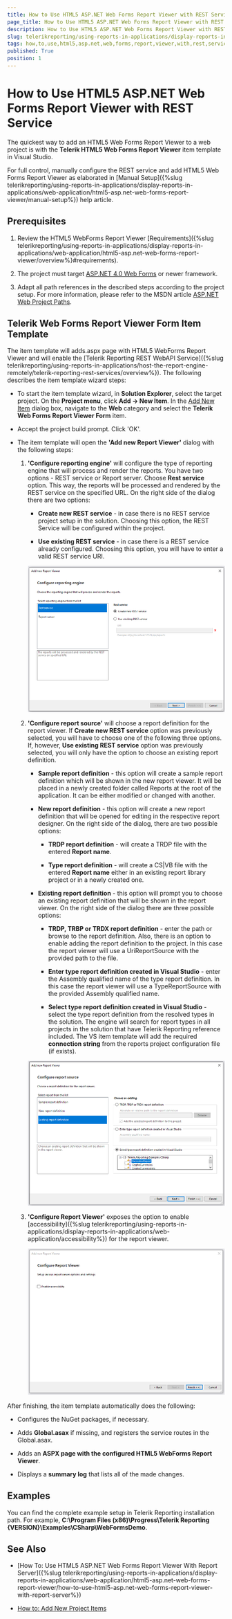 ```yaml
---
title: How to Use HTML5 ASP.NET Web Forms Report Viewer with REST Service
page_title: How to Use HTML5 ASP.NET Web Forms Report Viewer with REST Service 
description: How to Use HTML5 ASP.NET Web Forms Report Viewer with REST Service
slug: telerikreporting/using-reports-in-applications/display-reports-in-applications/web-application/html5-asp.net-web-forms-report-viewer/how-to-use-html5-asp.net-web-forms-report-viewer-with-rest-service
tags: how,to,use,html5,asp.net,web,forms,report,viewer,with,rest,service
published: True
position: 1
---
```


# How to Use HTML5 ASP.NET Web Forms Report Viewer with REST Service

The quickest way to add an HTML5 Web Forms Report Viewer to a web project is with the __Telerik HTML5 Web Forms Report Viewer__ item template in Visual Studio. 

For full control, manually configure the REST service and add HTML5 Web Forms Report Viewer as elaborated in [Manual Setup]({%slug telerikreporting/using-reports-in-applications/display-reports-in-applications/web-application/html5-asp.net-web-forms-report-viewer/manual-setup%}) help article. 

## Prerequisites

1. Review the HTML5 WebForms Report Viewer [Requirements]({%slug telerikreporting/using-reports-in-applications/display-reports-in-applications/web-application/html5-asp.net-web-forms-report-viewer/overview%}#requirements). 

1. The project must target [ASP.NET 4.0 Web Forms](https://dotnet.microsoft.com/apps/aspnet/web-forms) or newer framework. 

1. Adapt all path references in the described steps according to the project setup. For more information, please refer to the MSDN article [ASP.NET Web Project Paths](https://docs.microsoft.com/en-us/previous-versions/ms178116(v=vs.140)). 

## Telerik Web Forms Report Viewer Form Item Template

The item template will adds.aspx page with HTML5 WebForms Report Viewer and will enable the [Telerik Reporting REST WebAPI Service]({%slug telerikreporting/using-reports-in-applications/host-the-report-engine-remotely/telerik-reporting-rest-services/overview%}). The following describes the item template wizard steps: 

* To start the item template wizard, in __Solution Explorer__, select the target project. On the __Project menu__, click __Add -> New Item__. In the [Add New Item](https://msdn.microsoft.com/en-us/library/w0572c5b%28v=vs.100%29.aspx) dialog box, navigate to the __Web__ category and select the __Telerik Web Forms Report Viewer Form__ item. 

* Accept the project build prompt. Click 'OK'. 

* The item template will open the __'Add new Report Viewer'__ dialog with the following steps: 

   1. __'Configure reporting engine'__ will configure the type of reporting engine that will process and render the reports. You have two options - REST service or Report server. Choose __Rest service__ option. This way, the reports will be processed and rendered by the REST service on the specified URL. On the right side of the dialog there are two options: 

      + __Create new REST service__ - in case there is no REST service project setup in the solution. Choosing this option, the REST Service will be configured within the project. 

      + __Use existing REST service__ - in case there is a REST service already configured. Choosing this option, you will have to enter a valid REST service URI. 

      ![item-template-reporting-engine-rest](images/item-template-reporting-engine-rest.png)

   1. __'Configure report source'__ will choose a report definition for the report viewer. If __Create new REST service__ option was previously selected, you will have to choose one of the following three options. If, however, __Use existing REST service__ option was previously selected, you will only have the option to choose an existing report definition. 

      + __Sample report definition__ - this option will create a sample report definition which will be shown in the new report viewer. It will be placed in a newly created folder called Reports at the root of the application. It can be either modified or changed with another. 

      + __New report definition__ - this option will create a new report definition that will be opened for editing in the respective report designer. On the right side of the dialog, there are two possible options: 

        + __TRDP report definition__ - will create a TRDP file with the entered __Report name__. 

        + __Type report definition__ - will create a CS|VB file with the entered __Report name__ either in an existing report library project or in a newly created one. 

      + __Existing report definition__ - this option will prompt you to choose an existing report definition that will be shown in the report viewer. On the right side of the dialog there are three possible options: 

        + __TRDP, TRBP or TRDX report definition__ - enter the path or browse to the report definition. Also, there is an option to enable adding the report definition to the project. In this case the report viewer will use a UriReportSource with the provided path to the file. 

        + __Enter type report definition created in Visual Studio__ - enter the Assembly qualified name of the type report definition. In this case the report viewer will use a TypeReportSource with the provided Assembly qualified name. 

        + __Select type report definition created in Visual Studio__ - select the type report definition from the resolved types in the solution. The engine will search for report types in all projects in the solution that have Telerik Reporting reference included. The VS item template will add the required __connection string__ from the reports project configuration file (if exists). 

      ![item-template-report-source-rest](images/item-template-report-source-rest.png)

   1. __'Configure Report Viewer'__ exposes the option to enable [accessibility]({%slug telerikreporting/using-reports-in-applications/display-reports-in-applications/web-application/accessibility%}) for the report viewer. 

      ![Item Template Accessibility](images/item-template-accessibility.png)

After finishing, the item template automatically does the following: 

* Configures the NuGet packages, if necessary. 

* Adds __Global.asax__ if missing, and registers the service routes in the Global.asax. 

* Adds an __ASPX page with the configured HTML5 WebForms Report Viewer__. 

* Displays a __summary log__ that lists all of the made changes. 

## Examples

You can find the complete example setup in Telerik Reporting installation path. For example, __C:\Program Files (x86)\Progress\Telerik Reporting {VERSION}\Examples\CSharp\WebFormsDemo__. 

## See Also

* [How To: Use HTML5 ASP.NET Web Forms Report Viewer With Report Server]({%slug telerikreporting/using-reports-in-applications/display-reports-in-applications/web-application/html5-asp.net-web-forms-report-viewer/how-to-use-html5-asp.net-web-forms-report-viewer-with-report-server%})

* [How to: Add New Project Items](https://docs.microsoft.com/en-us/previous-versions/visualstudio/visual-studio-2010/w0572c5b(v=vs.100))
